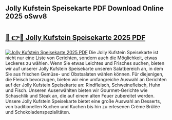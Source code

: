 ## Jolly Kufstein Speisekarte PDF Download Online 2025 oSwv8

# <h2><a href="http://gcbddhy.nevu.top/?p=Jolly+Kufstein+Speisekarte">🔗 👉🔴 Jolly Kufstein Speisekarte 2025 PDF</a></h2>

[![Jolly Kufstein Speisekarte 2025 PDF](https://i.imgur.com/dBaPXMq.png)](http://gcbddhy.nevu.top/?p=Jolly+Kufstein+Speisekarte)
Die Jolly Kufstein Speisekarte ist nicht nur eine Liste von Gerichten, sondern auch die Möglichkeit, etwas Leckeres zu wählen. Wenn Sie etwas Leichtes und Frisches suchen, bieten wir auf unserer Jolly Kufstein Speisekarte unseren Salatbereich an, in dem Sie aus frischen Gemüse- und Obstsalaten wählen können. Für diejenigen, die Fleisch bevorzugen, bieten wir eine umfangreiche Auswahl an Gerichten auf der Jolly Kufstein Speisekarte an: Rindfleisch, Schweinefleisch, Huhn und Fisch. Unseren Auserwählten bieten wir Gourmet-Gerichte wie Schaschlik und Steak an, die auf einem alten Feuer zubereitet werden. Unsere Jolly Kufstein Speisekarte bietet eine große Auswahl an Desserts, von traditionellen Kuchen und Kuchen bis hin zu erlesenen Crème Brûlée und Schokoladenspezialitäten.
